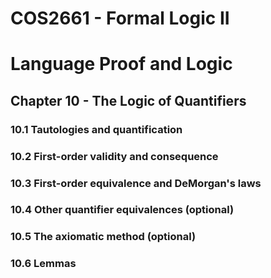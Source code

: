 # COS2661 - Formal Logic II

# Language Proof and Logic

## Chapter 10 - The Logic of Quantifiers

### 10.1 Tautologies and quantification

### 10.2 First-order validity and consequence

### 10.3 First-order equivalence and DeMorgan's laws

### 10.4 Other quantifier equivalences (optional)

### 10.5 The axiomatic method (optional)

### 10.6 Lemmas 

